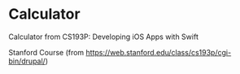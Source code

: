 # Calculator
Calculator from CS193P: Developing iOS Apps with Swift

Stanford Course (from https://web.stanford.edu/class/cs193p/cgi-bin/drupal/)
